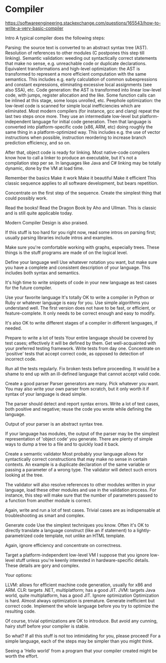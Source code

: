 # Compiler

https://softwareengineering.stackexchange.com/questions/165543/how-to-write-a-very-basic-compiler

Intro
A typical compiler does the following steps:

Parsing: the source text is converted to an abstract syntax tree (AST).
Resolution of references to other modules (C postpones this step till linking).
Semantic validation: weeding out syntactically correct statements that make no sense, e.g. unreachable code or duplicate declarations.
Equivalent transformations and high-level optimization: the AST is transformed to represent a more efficient computation with the same semantics. This includes e.g. early calculation of common subexpressions and constant expressions, eliminating excessive local assignments (see also SSA), etc.
Code generation: the AST is transformed into linear low-level code, with jumps, register allocation and the like. Some function calls can be inlined at this stage, some loops unrolled, etc.
Peephole optimization: the low-level code is scanned for simple local inefficiencies which are eliminated.
Most modern compilers (for instance, gcc and clang) repeat the last two steps once more. They use an intermediate low-level but platform-independent language for initial code generation. Then that language is converted into platform-specific code (x86, ARM, etc) doing roughly the same thing in a platform-optimized way. This includes e.g. the use of vector instructions when possible, instruction reordering to increase branch prediction efficiency, and so on.

After that, object code is ready for linking. Most native-code compilers know how to call a linker to produce an executable, but it's not a compilation step per se. In languages like Java and C# linking may be totally dynamic, done by the VM at load time.

Remember the basics
Make it work
Make it beautiful
Make it efficient
This classic sequence applies to all software development, but bears repetition.

Concentrate on the first step of the sequence. Create the simplest thing that could possibly work.

Read the books!
Read the Dragon Book by Aho and Ullman. This is classic and is still quite applicable today.

Modern Compiler Design is also praised.

If this stuff is too hard for you right now, read some intros on parsing first; usually parsing libraries include intros and examples.

Make sure you're comfortable working with graphs, especially trees. These things is the stuff programs are made of on the logical level.

Define your language well
Use whatever notation you want, but make sure you have a complete and consistent description of your language. This includes both syntax and semantics.

It's high time to write snippets of code in your new language as test cases for the future compiler.

Use your favorite language
It's totally OK to write a compiler in Python or Ruby or whatever language is easy for you. Use simple algorithms you understand well. The first version does not have to be fast, or efficient, or feature-complete. It only needs to be correct enough and easy to modify.

It's also OK to write different stages of a compiler in different languages, if needed.

Prepare to write a lot of tests
Your entire language should be covered by test cases; effectively it will be defined by them. Get well-acquainted with your preferred testing framework. Write tests from day one. Concentrate on 'positive' tests that accept correct code, as opposed to detection of incorrect code.

Run all the tests regularly. Fix broken tests before proceeding. It would be a shame to end up with an ill-defined language that cannot accept valid code.

Create a good parser
Parser generators are many. Pick whatever you want. You may also write your own parser from scratch, but it only worth it if syntax of your language is dead simple.

The parser should detect and report syntax errors. Write a lot of test cases, both positive and negative; reuse the code you wrote while defining the language.

Output of your parser is an abstract syntax tree.

If your language has modules, the output of the parser may be the simplest representation of 'object code' you generate. There are plenty of simple ways to dump a tree to a file and to quickly load it back.

Create a semantic validator
Most probably your language allows for syntactically correct constructions that may make no sense in certain contexts. An example is a duplicate declaration of the same variable or passing a parameter of a wrong type. The validator will detect such errors looking at the tree.

The validator will also resolve references to other modules written in your language, load these other modules and use in the validation process. For instance, this step will make sure that the number of parameters passed to a function from another module is correct.

Again, write and run a lot of test cases. Trivial cases are as indispensable at troubleshooting as smart and complex.

Generate code
Use the simplest techniques you know. Often it's OK to directly translate a language construct (like an if statement) to a lightly-parametrized code template, not unlike an HTML template.

Again, ignore efficiency and concentrate on correctness.

Target a platform-independent low-level VM
I suppose that you ignore low-level stuff unless you're keenly interested in hardware-specific details. These details are gory and complex.

Your options:

LLVM: allows for efficient machine code generation, usually for x86 and ARM.
CLR: targets .NET, multiplatform; has a good JIT.
JVM: targets Java world, quite multiplatform, has a good JIT.
Ignore optimization
Optimization is hard. Almost always optimization is premature. Generate inefficient but correct code. Implement the whole language before you try to optimize the resulting code.

Of course, trivial optimizations are OK to introduce. But avoid any cunning, hairy stuff before your compiler is stable.

So what?
If all this stuff is not too intimidating for you, please proceed! For a simple language, each of the steps may be simpler than you might think.

Seeing a 'Hello world' from a program that your compiler created might be worth the effort.